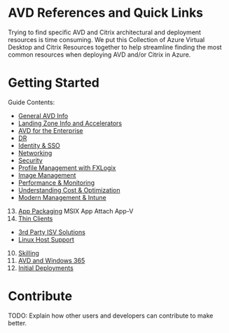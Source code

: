 # AVD References and Quick Links
Trying to find specific AVD and Citrix architectural and deployment resources is time consuming. We put this Collection of Azure Virtual Desktop and Citrix Resources together to help streamline finding the most common resources when deploying AVD and/or Citrix in Azure.

# Getting Started
Guide Contents:
- [General AVD Info](https://github.com/chrismihm-ms/AVDQuickLinks/blob/main/General%20AVD%20Info.md)
- [Landing Zone Info and Accelerators](https://github.com/chrismihm-ms/AVDQuickLinks/blob/main/Landing%20Zone%20Info%20and%20Accelerators.md)
- [AVD for the Enterprise](https://github.com/chrismihm-ms/AVDQuickLinks/blob/main/AVD%20for%20the%20Enterprise.md)
- [DR](https://github.com/chrismihm-ms/AVDQuickLinks/blob/main/DR.md)
- [Identity & SSO](https://github.com/chrismihm-ms/AVDQuickLinks/blob/main/Identity%20and%20SSO.md)
- [Networking](https://github.com/chrismihm-ms/AVDQuickLinks/blob/main/Networking.md)
- [Security](https://github.com/chrismihm-ms/AVDQuickLinks/blob/main/Security.md)
- [Profile Management with FXLogix](https://github.com/chrismihm-ms/AVDQuickLinks/blob/main/Profile%20Management.md)
- [Image Management](https://github.com/chrismihm-ms/AVDQuickLinks/blob/main/Image%20Management.md)
- [Performance & Monitoring](https://github.com/chrismihm-ms/AVDQuickLinks/blob/main/Performance%20and%20Monitoring.md)
- [Understanding Cost & Optimization](https://github.com/chrismihm-ms/AVDQuickLinks/blob/main/Cost%20Optimization.md)
- [Modern Management & Intune](https://github.com/chrismihm-ms/AVDQuickLinks/blob/main/Modern%20Management%20and%20Intune.md)
13. [App Packaging](https://github.com/chrismihm-ms/AVDQuickLinks/blob/main/App%20Packaging.md)
   MSIX App Attach
   App-V
14. [Thin Clients]()

- [3rd Party ISV Solutions](https://github.com/chrismihm-ms/AVDQuickLinks/blob/main/3rd%20Party%20Solutions.md)
- [Linux Host Support](https://github.com/chrismihm-ms/AVDQuickLinks/blob/main/Linux%20Support.md&anchor=introduction&_a=preview)




10. [Skilling](https://github.com/chrismihm-ms/AVDQuickLinks/blob/main/Skilling.md)
1.	[AVD and Windows 365](https://github.com/chrismihm-ms/AVDQuickLinks/blob/main/AVD%20and%20W365.md)
2.	[Initial Deployments](https://github.com/chrismihm-ms/AVDQuickLinks/blob/main/Initial%20Deployments.md)


# Contribute
TODO: Explain how other users and developers can contribute to make better. 